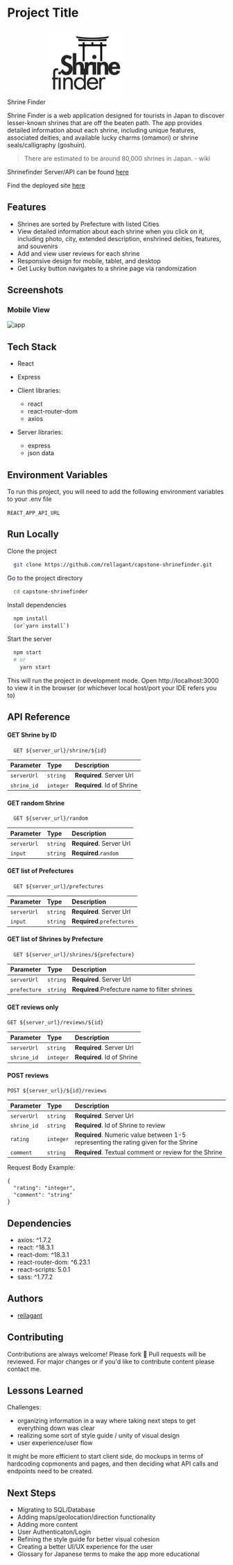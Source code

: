 # Project Title

Shrine Finder
<img src="./src/assets/images/icons/shrinefinderlogo.svg" width="175">

Shrine Finder is a web application designed for tourists in Japan to discover lesser-known shrines that are off the beaten path. The app provides detailed information about each shrine, including unique features, associated deities, and available lucky charms (omamori) or shrine seals/calligraphy (goshuin).
>There are estimated to be around 80,000 shrines in Japan. - wiki

Shrinefinder Server/API can be found [here](https://github.com/rellagant/shrinefinder-server)

Find the deployed site [here](https://shrinefinder.netlify.app/)

## Features

- Shrines are sorted by Prefecture with listed Cities
- View detailed information about each shrine when you click on it,
  including photo, city, extended description, enshrined deities, 
  features, and souvenirs
- Add and view user reviews for each shrine
- Responsive design for mobile, tablet, and desktop
- Get Lucky button navigates to a shrine page via randomization

## Screenshots 

### Mobile View
![app](./src/assets/mockups/ShrineFinderMobile.gif)

## Tech Stack

- React
- Express

- Client libraries: 
    - react
    - react-router-dom
    - axios

- Server libraries:
    - express
    - json data

## Environment Variables

To run this project, you will need to add the following environment variables to your .env file

`REACT_APP_API_URL`

## Run Locally

Clone the project

```bash
  git clone https://github.com/rellagant/capstone-shrinefinder.git
```

Go to the project directory

```bash
  cd capstone-shrinefinder
```

Install dependencies

```bash
  npm install
  (or`yarn install`)
```

Start the server

```bash
  npm start
  # or
    yarn start
```

This will run the project in development mode. Open http://localhost:3000 to view it in the browser (or whichever local host/port your IDE refers you to)

## API Reference

#### GET Shrine by ID
```http
  GET ${server_url}/shrine/${id}
```

| Parameter | Type     | Description                       |
| :-------- | :------- | :-------------------------------- |
| `serverUrl` | `string` | **Required**. Server Url        |
| `shrine_id` | `integer` | **Required**. Id of Shrine     |


#### GET random Shrine
```http
  GET ${server_url}/random
```
| Parameter | Type     | Description                       |
| :-------- | :------- | :-------------------------------- |
| `serverUrl` | `string` | **Required**. Server Url        |
| `input`      | `string` | **Required**.`random`    |


#### GET list of Prefectures
```http
  GET ${server_url}/prefectures
```
| Parameter | Type     | Description                       |
| :-------- | :------- | :-------------------------------- |
| `serverUrl` | `string` | **Required**. Server Url        |
| `input`     | `string` | **Required**.`prefectures`    |

#### GET list of Shrines by Prefecture
``` http
  GET ${server_url}/shrines/${prefecture}
```
| Parameter | Type     | Description                       |
| :-------- | :------- | :-------------------------------- |
| `serverUrl` | `string` | **Required**. Server Url        |
| `prefecture` | `string` | **Required**.Prefecture name to filter shrines |

#### GET reviews only
```http
GET ${server_url}/reviews/${id}
```
| Parameter | Type     | Description                       |
| :-------- | :------- | :-------------------------------- |
| `serverUrl` | `string` | **Required**. Server Url        |
| `shrine_id` | `integer` | **Required**. Id of Shrine     |

#### POST reviews
```http
POST ${server_url}/${id}/reviews
```
| Parameter | Type     | Description                       |
| :-------- | :------- | :-------------------------------- |
| `serverUrl` | `string` | **Required**. Server Url        |
| `shrine_id` | `string` | **Required**. Id of Shrine to review     |
| `rating` | `integer` | **Required**. Numeric value between 1-5 representing the rating given for the Shrine |
|`comment` | `string` |  **Required**. Textual comment or review for the Shrine |

Request Body Example: 
```
{
  "rating": "integer",
  "comment": "string"
}
```

## Dependencies

* axios: ^1.7.2
* react: ^18.3.1
* react-dom: ^18.3.1
* react-router-dom: ^6.23.1
* react-scripts: 5.0.1
* sass: ^1.77.2

## Authors

- [rellagant](https://www.github.com/rellagant)

## Contributing

Contributions are always welcome! 
Please fork 🍴
Pull requests will be reviewed. 
For major changes or if you'd like to contribute content please contact me. 


## Lessons Learned

Challenges: 
* organizing information in a way where taking next steps to get everything down was clear
* realizing some sort of style guide / unity of visual design
* user experience/user flow

It might be more efficient to start client side, do mockups in terms of hardcoding copmonents and pages, and then deciding what API calls and endpoints need to be created.

## Next Steps

* Migrating to SQL/Database 
* Adding maps/geolocation/direction functionality
* Adding more content
* User Authenticaton/Login
* Refining the style guide for better visual cohesion
* Creating a better UI/UX experience for the user
* Glossary for Japanese terms to make the app more educational


